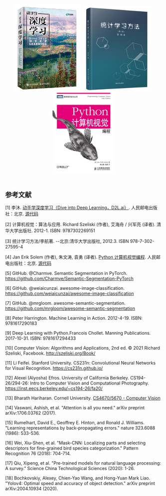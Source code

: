 <div align="center">
	<img src="imgs/ref/dive-into-deep-learning.png" width="220px" alt="dive-into-deep-learning" title="李沐-动手学深度学习">
    <img src="imgs/ref/lihang-book.jpeg" width="220px" alt="lihang-book" title="李航-统计学习方法">
    &nbsp;&nbsp;<img src="imgs/ref/python-computer-vision-program.jpg" width="200px" alt="python-computer-vision-program" title="Python计算机视觉编程">
</div>
<br>

## 参考文献

[1] 李沐. [动手学深度学习（Dive into Deep Learning，D2L.ai）](https://zh.d2l.ai/). 人民邮电出版社：北京. [<u>源代码</u>](https://github.com/d2l-ai/d2l-zh)

[2] 计算机视觉：算法与应用. Richard Szeliski (作者), 艾海舟 / 兴军亮 (译者). 清华大学出版社. 2012-1. ISBN: 9787302269151

[3] 统计学习方法/李航著. --北京:清华大学出版社, 2012.3. ISBN 978-7-302-27595-4 

[4] Jan Erik Solem (作者), 朱文涛, 袁勇 (译者). [Python 计算机视觉编程](https://www.ituring.com.cn/book/1349). 人民邮电出版社：北京. [<u>源代码</u>](http://programmingcomputervision.com/)

[5] GitHub. @Charmve. Semantic Segmentation in PyTorch. https://github.com/Charmve/Semantic-Segmentation-PyTorch

[6] GitHub. @weiaicunzai. awesome-image-classification. https://github.com/weiaicunzai/awesome-image-classification

[7] GitHub. @mrgloom. awesome-semantic-segmentation. https://github.com/mrgloom/awesome-semantic-segmentation

[8] Peter Harrington. Machine Learning in Action. 2012-4-19. ISBN: 9781617290183

[9] Deep Learning with Python.Francois Chollet. Manning Publications. 2017-10-31. ISBN: 9781617294433

[10] Computer Vision: Algorithms and Applications, 2nd ed. © 2021 Richard Szeliski, Facebook. http://szeliski.org/Book/

[11] Li Feifei. Stanford University. CS231n: Convolutional Neural Networks for Visual Recognition. https://cs231n.github.io/

[12] Alexei (Alyosha) Efros. University of California Berkeley. CS194-26/294-26: Intro to Computer Vision and Computational Photography. https://inst.eecs.berkeley.edu/~cs194-26/fa20/

[13] Bharath Hariharan. Cornell University. [CS4670/5670 - Computer Vision](http://www.cs.cornell.edu/courses/cs4670/2020sp/)

[14] Vaswani, Ashish, et al. "Attention is all you need." arXiv preprint arXiv:1706.03762 (2017).

[15] Rumelhart, David E., Geoffrey E. Hinton, and Ronald J. Williams. "Learning representations by back-propagating errors." nature 323.6088 (1986): 533-536.

[16] Wei, Xiu-Shen, et al. "Mask-CNN: Localizing parts and selecting descriptors for fine-grained bird species categorization." Pattern Recognition 76 (2018): 704-714.

[17] Qiu, Xipeng, et al. "Pre-trained models for natural language processing: A survey." Science China Technological Sciences (2020): 1-26.

[18] Bochkovskiy, Alexey, Chien-Yao Wang, and Hong-Yuan Mark Liao. "Yolov4: Optimal speed and accuracy of object detection." arXiv preprint arXiv:2004.10934 (2020).

